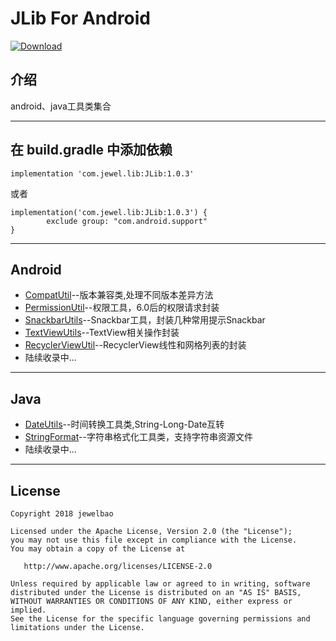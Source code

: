 # **JLib For Android**

[ ![Download](https://api.bintray.com/packages/jewelbao88/ComponentsMaven/JLib/images/download.svg) ](https://bintray.com/jewelbao88/ComponentsMaven/JLib/_latestVersion)

## 介绍
 android、java工具类集合


----------




## 在 build.gradle 中添加依赖
```
implementation 'com.jewel.lib:JLib:1.0.3'
```
 或者
```
implementation('com.jewel.lib:JLib:1.0.3') {
        exclude group: "com.android.support"
}
```

----------


## Android ##

 - [CompatUtil][1]--版本兼容类,处理不同版本差异方法
 - [PermissionUtil][2]--权限工具，6.0后的权限请求封装
 - [SnackbarUtils][3]--Snackbar工具，封装几种常用提示Snackbar
 - [TextViewUtils][4]--TextView相关操作封装
 - [RecyclerViewUtil][5]--RecyclerView线性和网格列表的封装
 - 陆续收录中...

----------


## Java ##

 - [DateUtils][6]--时间转换工具类,String-Long-Date互转
 - [StringFormat][7]--字符串格式化工具类，支持字符串资源文件
 - 陆续收录中...

----------


## License

```
Copyright 2018 jewelbao

Licensed under the Apache License, Version 2.0 (the "License");
you may not use this file except in compliance with the License.
You may obtain a copy of the License at

   http://www.apache.org/licenses/LICENSE-2.0

Unless required by applicable law or agreed to in writing, software
distributed under the License is distributed on an "AS IS" BASIS,
WITHOUT WARRANTIES OR CONDITIONS OF ANY KIND, either express or implied.
See the License for the specific language governing permissions and
limitations under the License.
```


  [1]: https://github.com/jewelbao/JLib/blob/master/JLib/src/main/java/com/jewel/lib/android/CompatUtil.java
  [2]: https://github.com/jewelbao/JLib/blob/master/JLib/src/main/java/com/jewel/lib/android/PermissionUtil.java
  [3]: https://github.com/jewelbao/JLib/tree/master/JLib/src/main/java/com/jewel/lib/android/SnackbarUtils.java
  [4]: https://github.com/jewelbao/JLib/tree/master/JLib/src/main/java/com/jewel/lib/android/TextViewUtils.java
  [5]: https://github.com/jewelbao/JLib/tree/master/JLib/src/main/java/com/jewel/lib/android/recyclerView/RecyclerViewUtil.java
  [6]: https://github.com/jewelbao/JLib/tree/master/JLib/src/main/java/com/jewel/lib/java/DateUtilser/JLib/src/main/java/com/jewel/lib/android/recyclerView/RecyclerViewUtil.java
  [7]: https://github.com/jewelbao/JLib/tree/master/JLib/src/main/java/com/jewel/lib/java/StringFormat.java